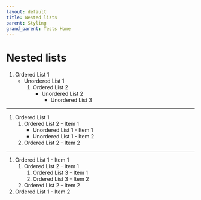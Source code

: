 ```yaml
---
layout: default
title: Nested lists
parent: Styling
grand_parent: Tests Home
---
```


# Nested lists

1. Ordered List 1
    * Unordered List 1
        1. Ordered List 2
            * Unordered List 2
                * Unordered List 3

----

1. Ordered List 1
    1. Ordered List 2 - Item 1
        * Unordered List 1 - Item 1
        * Unordered List 1 - Item 2
    2. Ordered List 2 - Item 2

----

1. Ordered List 1 - Item 1
    1. Ordered List 2 - Item 1
        1. Ordered List 3 - Item 1
        2. Ordered List 3 - Item 2
    2. Ordered List 2 - Item 2
2. Ordered List 1 - Item 2
